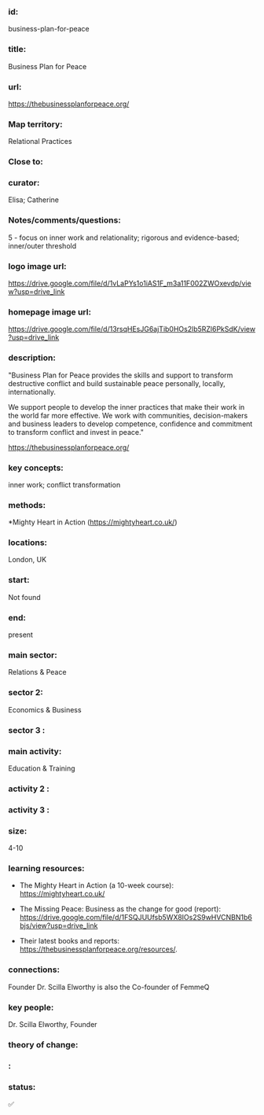 ### id: 
  business-plan-for-peace
### title: 
  Business Plan for Peace
### url: 
  https://thebusinessplanforpeace.org/
### Map territory: 
  Relational Practices
### Close to: 
  
### curator: 
  Elisa; Catherine
### Notes/comments/questions: 
  5 - focus on inner work and relationality; rigorous and evidence-based; inner/outer threshold 
### logo image url: 
  https://drive.google.com/file/d/1vLaPYs1o1iAS1F_m3a11F002ZWOxevdp/view?usp=drive_link
### homepage image url: 
  https://drive.google.com/file/d/13rsqHEsJG6ajTib0HOs2lb5RZl6PkSdK/view?usp=drive_link
### description: 
  "Business Plan for Peace provides the skills and support to transform destructive conflict and build sustainable peace personally, locally, internationally.

We support people to develop the inner practices that make their work in the world far more effective. We work with communities, decision-makers and business leaders to develop competence, confidence and commitment to transform conflict and invest in peace."

https://thebusinessplanforpeace.org/
### key concepts: 
  inner work; conflict transformation
### methods: 
  *Mighty Heart in Action (https://mightyheart.co.uk/) 
### locations: 
  London, UK
### start: 
  Not found
### end: 
  present
### main sector: 
  Relations & Peace
### sector 2: 
  Economics & Business
### sector 3 : 
  
### main activity: 
  Education & Training
### activity 2 : 
  
### activity 3 : 
  
### size: 
  4-10
### learning resources: 
  - The Mighty Heart in Action (a 10-week course): https://mightyheart.co.uk/ 

- The Missing Peace: Business as the change for good (report): https://drive.google.com/file/d/1FSQJUUfsb5WX8IOs2S9wHVCNBN1b6bjs/view?usp=drive_link 

- Their latest books and reports: https://thebusinessplanforpeace.org/resources/.  
### connections: 
  Founder Dr. Scilla Elworthy is also the Co-founder of FemmeQ
### key people: 
  Dr. Scilla Elworthy, Founder
### theory of change: 
  
### : 
  
### status: 
  ✅
